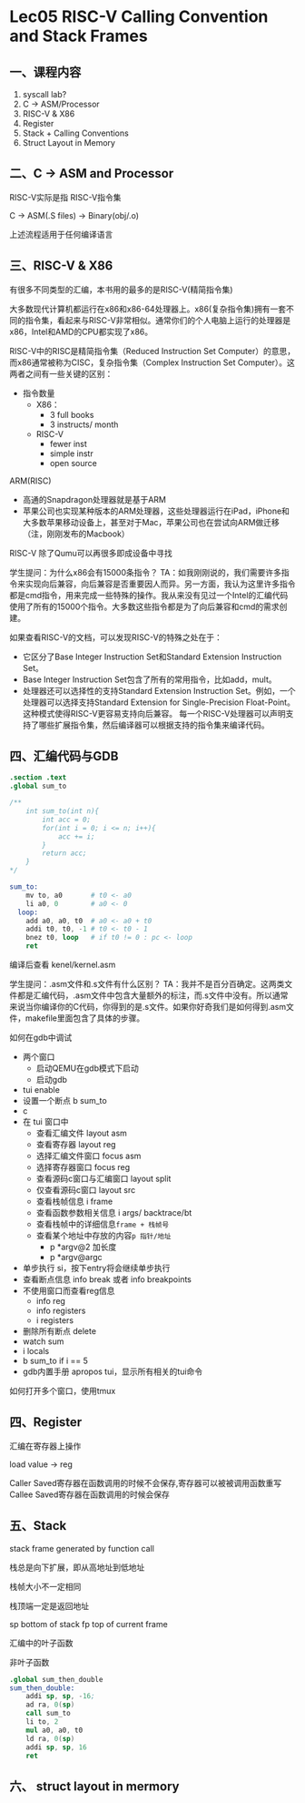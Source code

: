 # Lec05  RISC-V Calling Convention and Stack Frames

## 一、课程内容

1. syscall lab?
2. C -> ASM/Processor
3. RISC-V & X86
4. Register
5. Stack + Calling Conventions
6. Struct Layout in Memory

## 二、C -> ASM and Processor

RISC-V实际是指 RISC-V指令集

C -> ASM(.S files) -> Binary(obj/.o) 

上述流程适用于任何编译语言

## 三、RISC-V & X86

有很多不同类型的汇编，本书用的最多的是RISC-V(精简指令集)

大多数现代计算机都运行在x86和x86-64处理器上。x86(复杂指令集)拥有一套不同的指令集，看起来与RISC-V非常相似。通常你们的个人电脑上运行的处理器是x86，Intel和AMD的CPU都实现了x86。

RISC-V中的RISC是精简指令集（Reduced Instruction Set Computer）的意思，而x86通常被称为CISC，复杂指令集（Complex Instruction Set Computer）。这两者之间有一些关键的区别：

- 指令数量
  - X86：
    - 3 full books
    - 3 instructs/ month
  - RISC-V
    - fewer inst
    - simple instr
    - open source

ARM(RISC)

- 高通的Snapdragon处理器就是基于ARM
- 苹果公司也实现某种版本的ARM处理器，这些处理器运行在iPad，iPhone和大多数苹果移动设备上，甚至对于Mac，苹果公司也在尝试向ARM做迁移（注，刚刚发布的Macbook）

RISC-V 除了Qumu可以再很多即成设备中寻找

学生提问：为什么x86会有15000条指令？
TA：如我刚刚说的，我们需要许多指令来实现向后兼容，向后兼容是否重要因人而异。另一方面，我认为这里许多指令都是cmd指令，用来完成一些特殊的操作。我从来没有见过一个Intel的汇编代码使用了所有的15000个指令。大多数这些指令都是为了向后兼容和cmd的需求创建。

如果查看RISC-V的文档，可以发现RISC-V的特殊之处在于：

- 它区分了Base Integer Instruction Set和Standard Extension Instruction Set。
- Base Integer Instruction Set包含了所有的常用指令，比如add，mult。
- 处理器还可以选择性的支持Standard Extension Instruction Set。例如，一个处理器可以选择支持Standard Extension for Single-Precision Float-Point。这种模式使得RISC-V更容易支持向后兼容。 每一个RISC-V处理器可以声明支持了哪些扩展指令集，然后编译器可以根据支持的指令集来编译代码。

## 四、汇编代码与GDB

```s
.section .text
.global sum_to

/**
    int sum_to(int n){
        int acc = 0;
        for(int i = 0; i <= n; i++){
            acc += i;
        }
        return acc;
    }
*/

sum_to:
    mv to, a0       # t0 <- a0
    li a0, 0        # a0 <- 0
  loop:
    add a0, a0, t0  # a0 <- a0 + t0
    addi t0, t0, -1 # t0 <- t0 - 1
    bnez t0, loop   # if t0 != 0 : pc <- loop
    ret
```

编译后查看 kenel/kernel.asm

学生提问：.asm文件和.s文件有什么区别？
TA：我并不是百分百确定。这两类文件都是汇编代码，.asm文件中包含大量额外的标注，而.s文件中没有。所以通常来说当你编译你的C代码，你得到的是.s文件。如果你好奇我们是如何得到.asm文件，makefile里面包含了具体的步骤。

如何在gdb中调试

- 两个窗口
  - 启动QEMU在gdb模式下启动
  - 启动gdb
- tui enable
- 设置一个断点 b sum_to
- c
- 在 tui 窗口中
  - 查看汇编文件 layout asm
  - 查看寄存器 layout reg
  - 选择汇编文件窗口 focus asm
  - 选择寄存器窗口 focus reg
  - 查看源码c窗口与汇编窗口 layout split
  - 仅查看源码c窗口 layout src
  - 查看栈帧信息 i frame
  - 查看函数参数相关信息 i args/ backtrace/bt
  - 查看栈帧中的详细信息`frame + 栈帧号`
  - 查看某个地址中存放的内容`p 指针/地址` 
    - p *argv@2 加长度
    - p *argv@argc
- 单步执行 si，按下entry将会继续单步执行
- 查看断点信息 info break 或者 info breakpoints
- 不使用窗口而查看reg信息
  - info reg
  - info registers
  - i registers
- 删除所有断点 delete
- watch sum
- i locals
- b sum_to if i == 5
- gdb内置手册 apropos tui，显示所有相关的tui命令

如何打开多个窗口，使用tmux

## 四、Register

汇编在寄存器上操作

load value -> reg

Caller Saved寄存器在函数调用的时候不会保存,寄存器可以被被调用函数重写
Callee Saved寄存器在函数调用的时候会保存

## 五、Stack

stack frame generated by function call

栈总是向下扩展，即从高地址到低地址

栈帧大小不一定相同

栈顶端一定是返回地址

sp bottom of stack
fp top of current frame

汇编中的叶子函数

非叶子函数

```s
.global sum_then_double
sum_then_double:
    addi sp, sp, -16;
    ad ra, 0(sp)
    call sum_to
    li to, 2
    mul a0, a0, t0
    ld ra, 0(sp)
    addi sp, sp, 16
    ret
```

## 六、 struct layout in mermory

